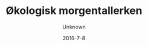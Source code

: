 ---
title: 'Økologisk morgentallerken'
description: 'Friskbagt fuldkornsbolle, smør, ost, italiensk spegepølse, græsk yoghurt med hjemmelavet honningristet mysli, frisk frugt og blødkogt æg'
image: 8b7539ae98cb44aa0cbe099fd4f14ab36642b596
price: '60'
size: '1'
color: '#ffffff'
meta:
    id: 907a5832df61e6a22e34f92caa70da87b2a564c6
    parentId: f20f57fa9c3d8bff0902cfb33f350091a3a48d51
    language: da
date: '2016-7-8'
author: Unknown
---